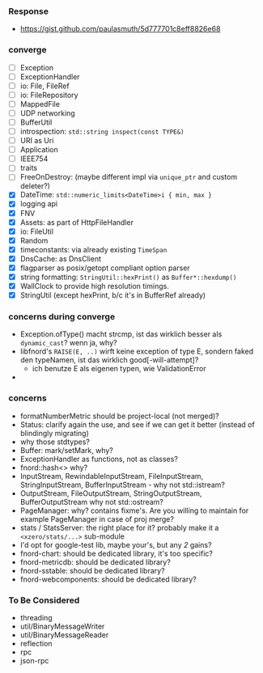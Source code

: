  
### Response

- https://gist.github.com/paulasmuth/5d777701c8eff8826e68

### converge

- [ ] Exception
- [ ] ExceptionHandler
- [ ] io: File, FileRef
- [ ] io: FileRepository
- [ ] MappedFile
- [ ] UDP networking
- [ ] BufferUtil
- [ ] introspection: `std::string inspect(const TYPE&)`
- [ ] URI as Uri
- [ ] Application
- [ ] IEEE754
- [ ] traits
- [ ] FreeOnDestroy: (maybe different impl via `unique_ptr` and custom deleter?)
- [x] DateTime: `std::numeric_limits<DateTime>i { min, max }`
- [x] logging api
- [x] FNV
- [x] Assets: as part of HttpFileHandler
- [x] io: FileUtil
- [x] Random
- [x] timeconstants: via already existing `TimeSpan`
- [x] DnsCache: as DnsClient
- [x] flagparser as posix/getopt compliant option parser
- [x] string formatting: `StringUtil::hexPrint()` as `Buffer*::hexdump()`
- [x] WallClock to provide high resolution timings.
- [x] StringUtil (except hexPrint, b/c it's in BufferRef already)

### concerns during converge

- Exception.ofType() macht strcmp, ist das wirklich besser als `dynamic_cast`?
  wenn ja, why?
- libfnord's `RAISE(E, ..)` wirft keine exception of type E, sondern faked den
  typeNamen, ist das wirklich good[-will-attempt]?
  * ich benutze E als eigenen typen, wie ValidationError
- 

### concerns

- formatNumberMetric should be project-local (not merged)?
- Status: clarify again the use, and see if we can get it better (instead of
    blindingly migrating)
- why those stdtypes?
- Buffer: mark/setMark, why?
- ExceptionHandler as functions, not as classes?
- fnord::hash<> why?
- InputStream, RewindableInputStream, FileInputStream, StringInputStream,
  BufferInputStream - why not std::istream?
- OutputStream, FileOutputStream, StringOutputStream, BufferOutputStream
  why not std::ostream?
- PageManager: why? contains fixme's.
  Are you willing to maintain for example PageManager in case of proj merge?
- stats / StatsServer: the right place for it?
  probably make it a `<xzero/stats/...>` sub-module
- I'd opt for google-test lib, maybe your's, but any *2* gains?
- fnord-chart: should be dedicated library, it's too specific?
- fnord-metricdb: should be dedicated library?
- fnord-sstable: should be dedicated library?
- fnord-webcomponents: should be dedicated library?

### To Be Considered

- threading
- util/BinaryMessageWriter
- util/BinaryMessageReader
- reflection
- rpc
- json-rpc

